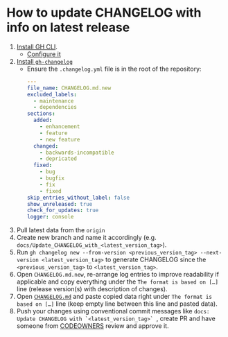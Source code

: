 # How to update CHANGELOG with info on latest release

1. [Install GH CLI](https://github.com/cli/cli?tab=readme-ov-file#installation).
   - [Configure it](https://cli.github.com/manual/#configuration)
1. [Install `gh-changelog`](https://github.com/chelnak/gh-changelog?tab=readme-ov-file#installation-and-usage)
   - Ensure the `.changelog.yml` file is in the root of the repository:
     ```yaml
     ---
     file_name: CHANGELOG.md.new
     excluded_labels:
       - maintenance
       - dependencies
     sections:
       added:
         - enhancement
         - feature
         - new feature
       changed:
         - backwards-incompatible
         - depricated
       fixed:
         - bug
         - bugfix
         - fix
         - fixed
     skip_entries_without_label: false
     show_unreleased: true
     check_for_updates: true
     logger: console
     ```
1. Pull latest data from the `origin`
1. Create new branch and name it accordingly (e.g. `docs/Update_CHANGELOG_with_<latest_version_tag>`).
1. Run `gh changelog new --from-version <previous_version_tag> --next-version <latest_version_tag>` to generate CHANGELOG since the `<previous_version_tag>` to `<latest_version_tag>`.
1. Open `CHANGELOG.md.new`, re-arrange log entries to improve readability if applicable and copy everything under the `The format is based on […]` line (release version(s) with description of changes).
1. Open [`CHANGELOG.md`](CHANGELOG.md) and paste copied data right under `The format is based on […]` line (keep empty line between this line and pasted data).
1. Push your changes using conventional commit messages like ``docs: Update CHANGELOG with `<latest_version_tag>` ``, create PR and have someone from [CODEOWNERS](.github/CODEOWNERS) review and approve it.
